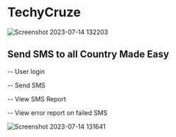 # TechyCruze

![Screenshot 2023-07-14 132203](https://github.com/Udosaint/TechyCruze/assets/28763685/0e88da20-e3cc-4512-86d9-1e4546b07621)

## Send SMS to all Country Made Easy

-- User login

-- Send SMS

-- View SMS Report

-- View error report on failed SMS

![Screenshot 2023-07-14 131641](https://github.com/Udosaint/TechyCruze/assets/28763685/f26bcf7c-5606-4e1b-a67b-e835f5c033ea)
